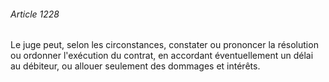###### Article 1228

Le juge peut, selon les circonstances, constater ou prononcer la résolution ou ordonner l'exécution du contrat, en accordant éventuellement un délai au débiteur, ou allouer seulement des dommages et intérêts.

